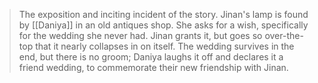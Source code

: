 > The exposition and inciting incident of the story. Jinan's lamp is found by [[Daniya]] in an old antiques shop. She asks for a wish, specifically for the wedding she never had. Jinan grants it, but goes so over-the-top that it nearly collapses in on itself. The wedding survives in the end, but there is no groom; Daniya laughs it off and declares it a friend wedding, to commemorate their new friendship with Jinan.